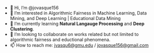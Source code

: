 - 👋 Hi, I’m @jovasque156
- 👀 I’m interested in Algorithmic Fairness in Machine Learning, Data Mining, and Deep Learning | Educational Data Mining
- 🌱 I’m currently learning **Natural Langauge Processing** and **Deep Clustering**.
- 💞️ I’m looking to collaborate on works related but not limited to algorithmic fairness and eductional phenomena.
- 📫 How to reach me: jvasqu6@gmu.edu / jovasque156@gmail.com

<!---
jovasque156/jovasque156 is a ✨ special ✨ repository because its `README.md` (this file) appears on your GitHub profile.
You can click the Preview link to take a look at your changes.
--->
